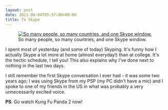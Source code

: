 ```yaml
---
layout: post
date: 2011-06-04T05:57:00+08:00
title: To Skype
---
```


<figure>
	<a rel="lightbox" href="http://2.bp.blogspot.com/-3E7r36TUTec/TekM9Unvn3I/AAAAAAAAAR4/nciEQfZ-cBg/s1600/Skype-5-Mac.jpg">
		<img src="http://2.bp.blogspot.com/-3E7r36TUTec/TekM9Unvn3I/AAAAAAAAAR4/nciEQfZ-cBg/s1600/Skype-5-Mac.jpg" alt="So many people, so many countries, and one Skype window.">
	</a>
	<figcaption>So many people, so many countries, and one Skype window.</figcaption>
</figure>

I spent most of yesterday (and some of today) Skyping. It's funny how I actually Skype a lot more at home (almost everyday!) than at college. It's the hectic schedule, I tell you! This also explains why I've done next to nothing in the last two days.

I still remember the first Skype conversation I ever had - it was some two years ago; I was using Skype from my PSP (my PC didn't have a mic) and I spoke to one of my friends in the US in what was probably a very unnecessarily excited voice.

**PS**: Go watch Kung Fu Panda 2 now!